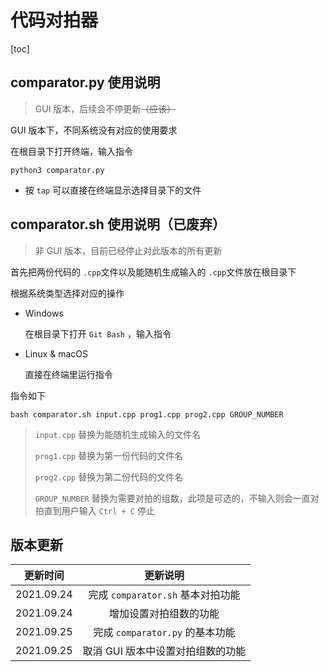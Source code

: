 # 代码对拍器

[toc]

## comparator.py 使用说明 

> GUI 版本，后续会不停更新~~（应该）~~



GUI 版本下，不同系统没有对应的使用要求

在根目录下打开终端，输入指令

```
python3 comparator.py
```

- 按 `tap` 可以直接在终端显示选择目录下的文件



## comparator.sh 使用说明（已废弃）

> 非 GUI 版本，目前已经停止对此版本的所有更新



首先把两份代码的 `.cpp`文件以及能随机生成输入的 `.cpp`文件放在根目录下

根据系统类型选择对应的操作

- Windows

  在根目录下打开 `Git Bash` ，输入指令
- Linux & macOS

  直接在终端里运行指令

指令如下

```shell
bash comparator.sh input.cpp prog1.cpp prog2.cpp GROUP_NUMBER
```

> `input.cpp` 替换为能随机生成输入的文件名
>
> `prog1.cpp` 替换为第一份代码的文件名
>
> `prog2.cpp` 替换为第二份代码的文件名
>
> `GROUP_NUMBER` 替换为需要对拍的组数，此项是可选的，不输入则会一直对拍直到用户输入 `Ctrl + C` 停止



## 版本更新

|  更新时间  |             更新说明              |
| :--------: | :-------------------------------: |
| 2021.09.24 | 完成 `comparator.sh` 基本对拍功能 |
| 2021.09.24 |      增加设置对拍组数的功能       |
| 2021.09.25 |  完成 `comparator.py` 的基本功能  |
| 2021.09.25 | 取消 GUI 版本中设置对拍组数的功能 |



